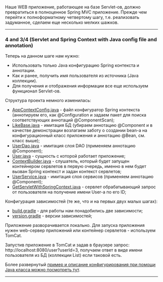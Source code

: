 Наше WEB приложение, работающее на базе Servlet-ов, должно превратиться в полноценное Spring MVC приложение.
Прежде чем перейти к полноформатному четвертому шагу, т.е. реализовать задуманное, сделаем еще несколько мелких
шажков.
________________________________________________________________________________________________________________________
### 4 and 3/4 (Servlet and Spring Context with Java config file and annotation)

Теперь на данном шаге нам нужно: 
- Использовать только Java конфигурацию Spring контекста и аннотации.
- Как и ранее, получить имя пользователя из источника (Java коллекции). 
- Для получения и отображения информации все еще используем функционал Servlet-ов.

Структура проекта немного изменилась:
- [AppContextConfig.java](https://github.com/JcoderPaul/Evolution_app_development/blob/SpringWebAppConfig/SpringWebAppConfig/SpringJavaConfig/src/main/java/me/oldboy/config/AppContextConfig.java) - файл конфигуратор Spring контекста (аннотируем его, как @Configuration и задаем пакет для 
поиска соответствующих аннотаций @ComponentScan);
- [LikeBase.java](https://github.com/JcoderPaul/Evolution_app_development/blob/SpringWebAppConfig/SpringWebAppConfig/SpringJavaConfig/src/main/java/me/oldboy/base_imitation/LikeBase.java) - имитация БД (убираем аннотацию @Component и в качестве демонстрации возлагаем заботу о создании bean-a
на конфигурационный класс приложения и аннотацию @Bean, см. класс выше);
- [UserDao.java](https://github.com/JcoderPaul/Evolution_app_development/blob/SpringWebAppConfig/SpringWebAppConfig/SpringJavaConfig/src/main/java/me/oldboy/dao_imitation/UserDao.java) - имитация слоя DAO (применяем аннотацию @Component);
- [User.java](https://github.com/JcoderPaul/Evolution_app_development/blob/SpringWebAppConfig/SpringWebAppConfig/SpringJavaConfig/src/main/java/me/oldboy/like_entity/User.java) - сущность с которой работает приложение;
- [ContextBuilder.java](https://github.com/JcoderPaul/Evolution_app_development/blob/SpringWebAppConfig/SpringWebAppConfig/SpringJavaConfig/src/main/java/me/oldboy/listeners/ContextBuilder.java) - слушатель, который будет запущен контейнером сервлетов в первую очередь, именно в нем будет 
вызван Spring контекст и задан контекст сервлетов;
- [UserService.java](https://github.com/JcoderPaul/Evolution_app_development/blob/SpringWebAppConfig/SpringWebAppConfig/SpringJavaConfig/src/main/java/me/oldboy/service_imitation/UserService.java) - имитация слоя сервисов (применяем аннотацию @Component);
- [GetServletWithSpringContext.java](https://github.com/JcoderPaul/Evolution_app_development/blob/SpringWebAppConfig/SpringWebAppConfig/SpringJavaConfig/src/main/java/me/oldboy/servlets/GetServletWithSpringContext.java) - сервлет обрабатывающий запрос от пользователя на получение имени User-a по его ID;

Конфигурация зависимостей (те же, что и на первых двух малых шагах):
- [build.gradle](https://github.com/JcoderPaul/Evolution_app_development/blob/SpringWebAppConfig/SpringWebAppConfig/SpringJavaConfig/build.gradle) - для работы нам понадобились две зависимости;
- [version.gradle](https://github.com/JcoderPaul/Evolution_app_development/blob/SpringWebAppConfig/SpringWebAppConfig/SpringJavaConfig/version.gradle) - версии зависимостей;

Приложение разворачивается локально. Для запуска приложения нужен web-сервер приложений или контейнер сервлетов - 
используем TomCat.

Запустив приложение в TomCat и задав в браузере запрос: http://localhost:8080/user?userId=3, получаем ответ в виде 
имени пользователя из БД (коллекции List) если таковой есть.

Более развернутый [пример и описание конфигурирования при помощи Java класса можно посмотреть тут](https://github.com/JcoderPaul/Spring_Framework_Lessons/tree/master/Spring_part_4).
________________________________________________________________________________________________________________________